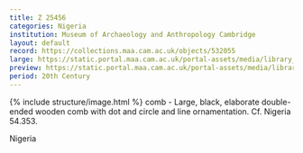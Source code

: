 ```yaml
---
title: Z 25456
categories: Nigeria
institution: Museum of Archaeology and Anthropology Cambridge
layout: default
record: https://collections.maa.cam.ac.uk/objects/532055
large: https://static.portal.maa.cam.ac.uk/portal-assets/media/library_images/web/672592_Z_25456_001.png
preview: https://static.portal.maa.cam.ac.uk/portal-assets/media/library_images/thumbnail/672592_Z_25456_001.png
period: 20th Century
---
```

{% include structure/image.html %}
comb - Large, black, elaborate double-ended wooden comb with dot and circle and line ornamentation. Cf. Nigeria 54.353.


Nigeria
